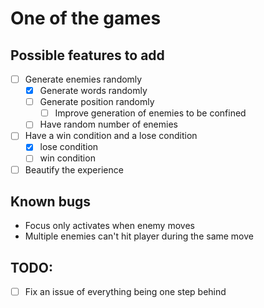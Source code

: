 # One of the games

## Possible features to add

- [ ] Generate enemies randomly
  - [x] Generate words randomly
  - [ ] Generate position randomly
    - [ ] Improve generation of enemies to be confined
  - [ ] Have random number of enemies
- [ ] Have a win condition and a lose condition
  - [x] lose condition
  - [ ] win condition
- [ ] Beautify the experience

## Known bugs

- Focus only activates when enemy moves
- Multiple enemies can't hit player during the same move

## TODO:

- [ ] Fix an issue of everything being one step behind
